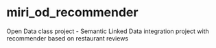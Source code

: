 # miri_od_recommender
Open Data class project - Semantic Linked Data integration project with recommender based on restaurant reviews

